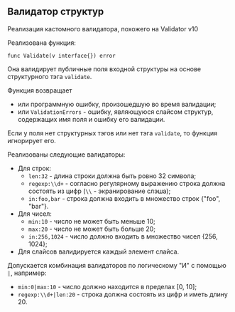 ## Валидатор структур

Реализация кастомного валидатора, похожего на Validator v10

Реализована функция:
```golang
func Validate(v interface{}) error
```
Она валидирует публичные поля входной структуры на основе структурного тэга `validate`.

Функция возвращает
- или программную ошибку, произошедшую во время валидации;
- или `ValidationErrors` - ошибку, являющуюся слайсом структур, содержащих имя поля и ошибку его валидации.

Если у поля нет структурных тэгов или нет тэга `validate`, то функция игнорирует его.

Реализованы следующие валидаторы:
- Для строк:
    * `len:32` - длина строки должна быть ровно 32 символа;
    * `regexp:\\d+` - согласно регулярному выражению строка должна состоять из цифр
    (`\\` - экранирование слэша);
    * `in:foo,bar` - строка должна входить в множество строк {"foo", "bar"}.
- Для чисел:
    * `min:10` - число не может быть меньше 10;
    * `max:20` - число не может быть больше 20;
    * `in:256,1024` - число должно входить в множество чисел {256, 1024};
- Для слайсов валидируется каждый элемент слайса.


Допускается комбинация валидаторов по логическому "И" с помощью `|`, например:
* `min:0|max:10` - число должно находится в пределах [0, 10];
* `regexp:\\d+|len:20` - строка должна состоять из цифр и иметь длину 20.

